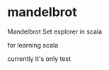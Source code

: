 mandelbrot
==========

Mandelbrot Set explorer in scala

for learning scala

currently it's only test
